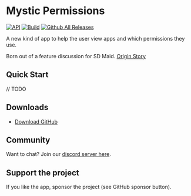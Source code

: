 # Mystic Permissions
[![API](https://img.shields.io/badge/API-21%2B-brightgreen.svg?style=flat)](https://android-arsenal.com/api?level=19)
[![Build](https://github.com/d4rken/mystic-permissions/actions/workflows/pr-checks.yml/badge.svg)](https://github.com/d4rken/mystic-permissions/actions/workflows/pr-checks.yml)
[![Github All Releases](https://img.shields.io/github/downloads/d4rken/mystic-permissions/total.svg)]()

A new kind of app to help the user view apps and which permissions they use.

Born out of a feature discussion for SD Maid. [Origin Story](https://github.com/d4rken/mystic-permissions/issues/1)


## Quick Start

// TODO

## Downloads

* [Download GitHub](https://github.com/d4rken/mystic-permissions/releases)

## Community
Want to chat? Join our [discord server here](https://discord.gg/7gGWxfM5yv).

## Support the project
If you like the app, sponsor the project (see GitHub sponsor button).
